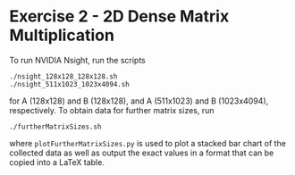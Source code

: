 # Exercise 2 - 2D Dense Matrix Multiplication

To run NVIDIA Nsight, run the scripts

```
./nsight_128x128_128x128.sh
./nsight_511x1023_1023x4094.sh
```

for A (128x128) and B (128x128), and A (511x1023) and B (1023x4094), respectively. To obtain data for further matrix sizes, run

```
./furtherMatrixSizes.sh
```

where `plotFurtherMatrixSizes.py` is used to plot a stacked bar chart of the collected data as well as output the exact values in a format that can be copied into a LaTeX table.
